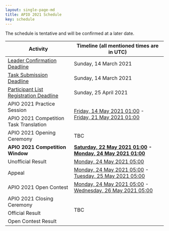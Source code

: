 ```yaml
---
layout: single-page-md
title: APIO 2021 Schedule
key: schedule
---
```


The schedule is tentative and will be confirmed at a later date.

<table>
  <thead>
    <tr>
      <th>Activity</th>
      <th>Timeline (all mentioned times are in UTC)</th>
    </tr>
  </thead>
  <tbody>
    <tr>
      <td><a href="registration">Leader Confirmation Deadline</a></td>
      <td>Sunday, 14 March 2021</td>
    </tr>
    <tr>
      <td><a href="call-for-tasks">Task Submission Deadline</a></td>
      <td>Sunday, 14 March 2021</td>
    </tr>
    <tr>
      <td><a href="registration">Participant List Registration Deadline</a></td>
      <td>Sunday, 25 April 2021</td>
    </tr>
    <tr>
      <td>APIO 2021 Practice Session</td>
      <td rowspan="2"><a href="https://www.timeanddate.com/worldclock/fixedtime.html?iso=20210514T01&p1=1440">Friday, 14 May 2021 01:00</a>
      - <a href="https://www.timeanddate.com/worldclock/fixedtime.html?iso=20210521T01&p1=1440">Friday, 21 May 2021 01:00</a></td>
    </tr>
    <tr>
      <td>APIO 2021 Competition Task Translation</td>
    </tr>
    <tr>
      <td>APIO 2021 Opening Ceremony</td>
      <td>TBC</td>
    </tr>
    <tr>
      <td><b>APIO 2021 Competition Window</b></td>
      <td><b><a href="https://www.timeanddate.com/worldclock/fixedtime.html?msg=Asia-Pacific+Informatics+Olympiad&iso=20210522T01&p1=1440">Saturday, 22 May 2021 01:00</a>
      - <a href="https://www.timeanddate.com/worldclock/fixedtime.html?iso=20210524T01&p1=1440">Monday, 24 May 2021 01:00</a></b></td>
    </tr>
    <tr>
      <td>Unofficial Result</td>
      <td><a href="https://www.timeanddate.com/worldclock/fixedtime.html?iso=20210524T05&p1=1440">Monday, 24 May 2021 05:00</a></td>
    </tr>
    <tr>
      <td>Appeal</td>
      <td><a href="https://www.timeanddate.com/worldclock/fixedtime.html?iso=20210524T05&p1=1440">Monday, 24 May 2021 05:00</a> - <a href="https://www.timeanddate.com/worldclock/fixedtime.html?iso=20210525T05&p1=1440">Tuesday, 25 May 2021 05:00</a></td>
    </tr>
    <tr>
      <td>APIO 2021 Open Contest</td>
      <td><a href="https://www.timeanddate.com/worldclock/fixedtime.html?iso=20210524T05&p1=1440">Monday, 24 May 2021 05:00</a> - <a href="https://www.timeanddate.com/worldclock/fixedtime.html?iso=20210526T05&p1=1440">Wednesday, 26 May 2021 05:00</a></td>
    </tr>
    <tr>
      <td>APIO 2021 Closing Ceremony</td>
      <td rowspan="3">TBC</td>
    </tr>
    <tr>
      <td>Official Result</td>
    </tr>
    <tr>
      <td>Open Contest Result</td>
    </tr>
  </tbody>
</table>
